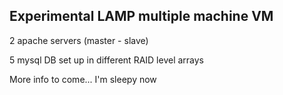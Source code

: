 ## Experimental LAMP multiple machine VM
2 apache servers (master - slave)

5 mysql DB set up in different RAID level arrays

More info to come... I'm sleepy now
